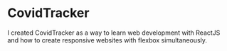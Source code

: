 # CovidTracker

I created CovidTracker as a way to learn web development with ReactJS and how to create responsive websites with flexbox simultaneously.